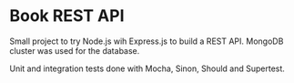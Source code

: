 # Book REST API
Small project to try Node.js wih Express.js to build a REST API. MongoDB cluster was used for the database.

Unit and integration tests done with Mocha, Sinon, Should and Supertest.
